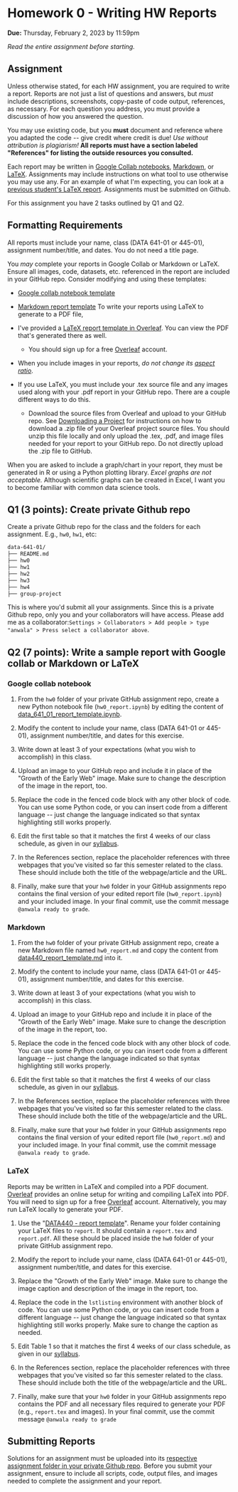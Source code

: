 # Homework 0 - Writing HW Reports
**Due:** Thursday, February 2, 2023 by 11:59pm

*Read the entire assignment before starting.*

## Assignment

Unless otherwise stated, for each HW assignment, you are required to write a report. Reports are not just a list of questions and answers, but *must* include descriptions, screenshots, copy-paste of code output, references, as necessary. For each question you address, you must provide a discussion of how you answered the question.  

You may use existing code, but you **must** document and reference where you adapted the code -- give credit where credit is due! *Use without attribution is plagiarism!*  **All reports must have a section labeled "References" for listing the outside resources you consulted.**

Each report may be written in [Google Collab notebooks](#google-collab-notebooks), [Markdown](#markdown), or [LaTeX](#latex). Assignments may include instructions on what tool to use otherwise you may use any. For an example of what I'm expecting, you can look at a [previous student's LaTeX report](https://github.com/anwala/teaching-web-science/blob/main/fall-2022/homework/hw0/report_exemplar.pdf). Assignments must be submitted on Github.

For this assignment you have 2 tasks outlined by Q1 and Q2.

## Formatting Requirements

All reports must include your name, class (DATA 641-01 or 445-01), assignment number/title, and dates. You do not need a title page.

You *may* complete your reports in Google Collab or Markdown or LaTeX. Ensure all images, code, datasets, etc. referenced in the report are  included in your GitHub repo. Consider modifying and using these templates:

* [Google collab notebook template](https://github.com/anwala/teaching-network-science/blob/main/spring-2023/week-1/data_340_02_report_template.ipynb)

* [Markdown report template](https://github.com/anwala/teaching-web-science/blob/main/fall-2022/homework/hw0/data440_report_template.md)
To write your reports using LaTeX to generate to a PDF file,

* I've provided a [LaTeX report template in Overleaf](https://www.overleaf.com/read/vrfznvpgyrjc).  You can view the PDF that's generated there as well.
  * You should sign up for a free [Overleaf](https://overleaf.com) account.

* When you include images in your reports, *do not change its [aspect ratio](https://en.wikipedia.org/wiki/Aspect_ratio_(image))*.

* If you use LaTeX, you must include your .tex source file and any images used along with your .pdf report in your GitHub repo.  There are a couple different ways to do this.
  * Download the source files from Overleaf and upload to your GitHub repo.  See [Downloading a Project](https://www.overleaf.com/learn/how-to/Downloading_a_Project) for instructions on how to download a .zip file of your Overleaf project source files.  You should unzip this file locally and only upload the .tex, .pdf, and image files needed for your report to your GitHub repo.  Do not directly upload the .zip file to GitHub.
  
When you are asked to include a graph/chart in your report, they must be generated in R or using a Python plotting library.  *Excel graphs are not acceptable.* Although scientific graphs can be created in Excel, I want you to become familiar with common data science tools.

## Q1 (3 points): Create private Github repo

Create a private Github repo for the class and the folders for each assignment. E.g., `hw0`, `hw1`, etc:
```bash
data-641-01/
├── README.md
├── hw0
├── hw1
├── hw2
├── hw3
├── hw4
├── group-project
```
This is where you'd submit all your assignments. Since this is a private Github repo, only you and your collaborators will have access. Please add me as a collaborator:```Settings > Collaborators > Add people > type "anwala" > Press select a collaborator above```.

## Q2 (7 points): Write a sample report with Google collab or Markdown or LaTeX

### Google collab notebook

1. From the `hw0` folder of your private GitHub assignment repo, create a new Python notebook file (`hw0_report.ipynb`) by editing the content of [data_641_01_report_template.ipynb](https://github.com/anwala/teaching-network-science/blob/main/spring-2023/week-1/data_340_02_report_template.ipynb). 

2. Modify the content to include your name, class (DATA 641-01 or 445-01), assignment number/title, and dates for this exercise.

3. Write down at least 3 of your expectations (what you wish to accomplish) in this class.

4. Upload an image to your GitHub repo and include it in place of the "Growth of the Early Web" image. Make sure to change the description of the image in the report, too.

5. Replace the code in the fenced code block with any other block of code.  You can use some Python code, or you can insert code from a different language -- just change the language indicated so that syntax highlighting still works properly.

6. Edit the first table so that it matches the first 4 weeks of our class schedule, as given in our [syllabus](https://github.com/anwala/teaching-network-science/blob/main/spring-2023/syllabus.md#summary-schedule).

7. In the References section, replace the placeholder references with three webpages that you've visited so far this semester related to the class. These should include both the title of the webpage/article and the URL.

8. Finally, make sure that your `hw0` folder in your GitHub assignments repo contains the final version of your edited report file (`hw0_report.ipynb`) and your included image.  In your final commit, use the commit message `@anwala ready to grade`.

### Markdown

1. From the `hw0` folder of your private GitHub assignment repo, create a new Markdown file named `hw0_report.md` and copy the content from [data440_report_template.md](https://github.com/anwala/teaching-web-science/blob/main/fall-2022/homework/hw0/data440_report_template.md) into it. 

2. Modify the content to include your name, class (DATA 641-01 or 445-01), assignment number/title, and dates for this exercise.

3. Write down at least 3 of your expectations (what you wish to accomplish) in this class.

4. Upload an image to your GitHub repo and include it in place of the "Growth of the Early Web" image. Make sure to change the description of the image in the report, too.

5. Replace the code in the fenced code block with any other block of code.  You can use some Python code, or you can insert code from a different language -- just change the language indicated so that syntax highlighting still works properly.

6. Edit the first table so that it matches the first 4 weeks of our class schedule, as given in our [syllabus](https://github.com/anwala/teaching-network-science/blob/main/spring-2023/syllabus.md#summary-schedule).

7. In the References section, replace the placeholder references with three webpages that you've visited so far this semester related to the class. These should include both the title of the webpage/article and the URL.

8. Finally, make sure that your `hw0` folder in your GitHub assignments repo contains the final version of your edited report file (`hw0_report.md`) and your included image.  In your final commit, use the commit message `@anwala ready to grade`.

### LaTeX

Reports may be written in LaTeX and compiled into a PDF document. [Overleaf](https://overleaf.com) provides an online setup for writing and compiling LaTeX into PDF.  You will need to sign up for a free [Overleaf](https://overleaf.com) account. Alternatively, you may run LaTeX locally to generate your PDF.

1. Use the "[DATA440 - report template](https://www.overleaf.com/read/vrfznvpgyrjc)". Rename your folder containing your LaTeX files to `report`. It should contain a `report.tex` and `report.pdf`. All these should be placed inside the `hw0` folder of your private GitHub assignment repo. 

2. Modify the report to include your name, class (DATA 641-01 or 445-01), assignment number/title, and dates for this exercise.

3. Replace the "Growth of the Early Web" image. Make sure to change the image caption and description of the image in the report, too.

4. Replace the code in the `lstlisting` environment with another block of code.  You can use some Python code, or you can insert code from a different language -- just change the language indicated so that syntax highlighting still works properly.  Make sure to change the caption as needed.

5. Edit Table 1 so that it matches the first 4 weeks of our class schedule, as given in our [syllabus](https://github.com/anwala/teaching-network-science/blob/main/spring-2023/syllabus.md#summary-schedule).

6. In the References section, replace the placeholder references with three webpages that you've visited so far this semester related to the class. These should include both the title of the webpage/article and the URL.

7. Finally, make sure that your `hw0` folder in your GitHub assignments repo contains the PDF and all necessary files required to generate your PDF (e.g., `report.tex` and images). In your final commit, use the commit message `@anwala ready to grade`

## Submitting Reports

Solutions for an assignment must be uploaded into its [respective assignment folder in your private Github repo](#create-private-github-repo). Before you submit your assignment, ensure to include all scripts, code, output files, and images needed to complete the assignment and your report.